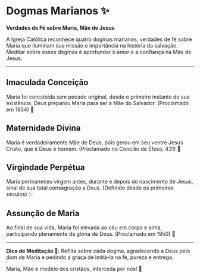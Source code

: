# Dogmas Marianos ✨

**Verdades de Fé sobre Maria, Mãe de Jesus**

A Igreja Católica reconhece quatro dogmas marianos, verdades de fé sobre Maria que iluminam sua missão e importância na história da salvação. Meditar sobre esses dogmas é aprofundar o amor e a confiança na Mãe de Jesus.

---

## Imaculada Conceição
Maria foi concebida sem pecado original, desde o primeiro instante de sua existência. Deus preparou Maria para ser a Mãe do Salvador. (Proclamado em 1854) 🌸

## Maternidade Divina
Maria é verdadeiramente Mãe de Deus, pois gerou em seu ventre Jesus Cristo, que é Deus e homem. (Proclamado no Concílio de Éfeso, 431) 👶

## Virgindade Perpétua
Maria permaneceu virgem antes, durante e depois do nascimento de Jesus, sinal de sua total consagração a Deus. (Definido desde os primeiros séculos) ✨

## Assunção de Maria
Ao final de sua vida, Maria foi elevada ao céu em corpo e alma, participando plenamente da glória de Deus. (Proclamado em 1950) 👑

---

**Dica de Meditação 🙏**:
Reflita sobre cada dogma, agradecendo a Deus pelo dom de Maria e pedindo a graça de imitá-la na fé, pureza e entrega.

Maria, Mãe e modelo dos cristãos, interceda por nós! 💖

